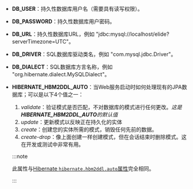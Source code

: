 - **DB_USER**：持久性数据库用户名（需要具有读写权限）。

- **DB_PASSWORD**：持久性数据库用户密码。

- **DB_URL**：持久性数据库URL，例如 "jdbc:mysql://localhost/elide?serverTimezone=UTC"。

- **DB_DRIVER**：SQL数据库驱动类名，例如 "com.mysql.jdbc.Driver"。

- **DB_DIALECT**：SQL数据库方言名称，例如 "org.hibernate.dialect.MySQLDialect"。

- **HIBERNATE_HBM2DDL_AUTO**：当Web服务启动时如何处理现有的JPA数据库；可以是以下4个值之一：

    1. _validate_：验证模式是否匹配，不对数据库的模式进行任何更改。_这是**HIBERNATE_HBM2DDL_AUTO**的默认值_
    2. _update_：更新模式以反映正在持久化的实体
    3. _create_：创建您的实体所需的模式，销毁任何先前的数据。
    4. _create-drop_：像上面创建一样创建模式，但在会话结束时删除模式。这在开发或测试中非常有用。

  :::note

  此属性与[Hibernate `hibernate.hbm2ddl.auto`属性]完全相同。

  :::

[Hibernate `hibernate.hbm2ddl.auto`属性]: https://stackoverflow.com/questions/18077327/hibernate-hbm2ddl-auto-possible-values-and-what-they-do

[Java系统属性]: https://docs.oracle.com/javase/tutorial/essential/environment/sysprop.html

[操作系统的环境变量]: https://docs.oracle.com/javase/tutorial/essential/environment/env.html